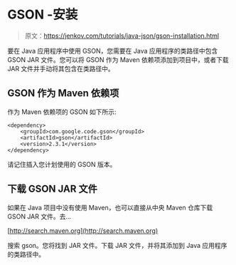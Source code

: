 # GSON -安装

> 原文：<https://jenkov.com/tutorials/java-json/gson-installation.html>

要在 Java 应用程序中使用 GSON，您需要在 Java 应用程序的类路径中包含 GSON JAR 文件。您可以将 GSON 作为 Maven 依赖项添加到项目中，或者下载 JAR 文件并手动将其包含在类路径中。

## GSON 作为 Maven 依赖项

作为 Maven 依赖项的 GSON 如下所示:

```
<dependency>
    <groupId>com.google.code.gson</groupId>
    <artifactId>gson</artifactId>
    <version>2.3.1</version>
</dependency>

```

请记住插入您计划使用的 GSON 版本。

## 下载 GSON JAR 文件

如果在 Java 项目中没有使用 Maven，也可以直接从中央 Maven 仓库下载 GSON JAR 文件。去…

[http://search.maven.org](http://search.maven.org)

搜索 gson。您将找到 JAR 文件。下载 JAR 文件，并将其添加到 Java 应用程序的类路径中。